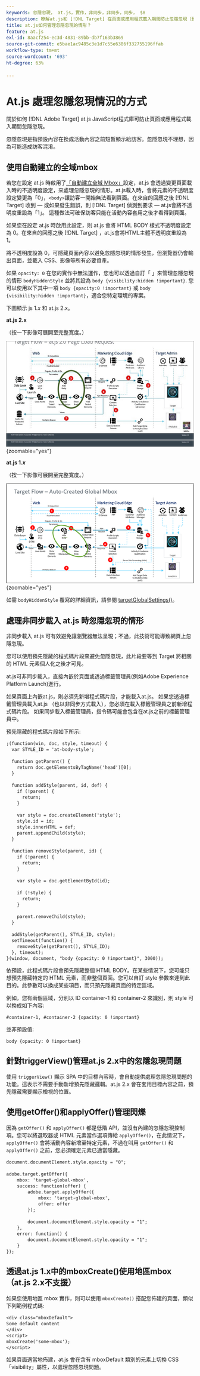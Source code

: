 ```yaml
---
keywords: 忽隱忽現， at.js，實作，非同步，非同步，同步， $8
description: 瞭解at.js和 [!DNL Target] 在頁面或應用程式載入期間防止忽隱忽現（預設內容在被活動內容取代之前暫時顯示）。
title: at.js如何管理忽隱忽現的情形？
feature: at.js
exl-id: 8aacf254-ec3d-4831-89bb-db7f163b3869
source-git-commit: e5bae1ac9485c3e1d7c55e6386f332755196ffab
workflow-type: tm+mt
source-wordcount: '693'
ht-degree: 63%

---
```


# At.js 處理忽隱忽現情況的方式

關於如何 [!DNL Adobe Target] at.js JavaScript程式庫可防止頁面或應用程式載入期間忽隱忽現。

忽隱忽現是指預設內容在換成活動內容之前短暫顯示給訪客。忽隱忽現不理想，因為可能造成訪客混淆。

## 使用自動建立的全域mbox

若您在設定 at.js 時啟用了[「自動建立全域 Mbox」](/help/dev/implement/client-side/atjs/global-mbox/customize-global-mbox.md)設定，at.js 會透過變更頁面載入時的不透明度設定，來處理忽隱忽現的情形。at.js載入時，會將元素的不透明度設定變更為「0」，`<body>`讓訪客一開始無法看到頁面。在來自的回應之後 [!DNL Target] 收到 — 或如果發生錯誤，則 [!DNL Target] 偵測到要求 — at.js會將不透明度重設為「1」。 這種做法可確保訪客只能在活動內容套用之後才看得到頁面。

如果您在設定 at.js 時啟用此設定，則 at.js 會將 HTML BODY 樣式不透明度設定為 0。在來自的回應之後 [!DNL Target] ，at.js會將HTML主體不透明度重設為1。

將不透明度設為 0，可隱藏頁面內容以避免忽隱忽現的情形發生，但瀏覽器仍會輸出頁面，並載入 CSS、影像等所有必要資產。

如果 `opacity: 0` 在您的實作中無法運作，您也可以透過自訂「 」來管理忽隱忽現的情形 `bodyHiddenStyle` 並將其設為 `body {visibility:hidden !important}`. 您可以使用以下其中一項 `body {opacity:0 !important}` 或 `body {visibility:hidden !important}`，適合您特定環境的專案。

下圖顯示 js 1.*x* 和 at.js 2.x。

**at.js 2.x**

（按一下影像可展開至完整寬度。）

![Target流程： at.js頁面載入要求](/help/dev/implement/client-side/assets/atjs-20-flow-page-load-request.png "Target流程： at.js頁面載入要求"){zoomable=&quot;yes&quot;}

**at.js 1.*x***

（按一下影像可展開至完整寬度。）

![Target流程：自動建立的全域mbox](/help/dev/implement/client-side/atjs/how-atjs-works/assets/target-flow2.png "目標流程：自動建立的全域mbox"){zoomable=&quot;yes&quot;}

如需 `bodyHiddenStyle` 覆寫的詳細資訊，請參閱 [targetGlobalSettings()](/help/dev/implement/client-side/atjs/atjs-functions/targetglobalsettings.md)。

## 處理非同步載入 at.js 時忽隱忽現的情形

非同步載入 at.js 可有效避免讓瀏覽器無法呈現；不過，此技術可能導致網頁上忽隱忽現。

您可以使用預先隱藏的程式碼片段來避免忽隱忽現，此片段要等到 Target 將相關的 HTML 元素個人化之後才可見。

at.js可非同步載入，直接內嵌於頁面或透過標籤管理員(例如Adobe Experience Platform Launch)進行。

如果頁面上內嵌at.js，則必須先新增程式碼片段，才能載入at.js。 如果您透過標籤管理員載入at.js （也以非同步方式載入），您必須在載入標籤管理員之前新增程式碼片段。 如果同步載入標籤管理員，指令碼可能會包含在at.js之前的標籤管理員中。

預先隱藏的程式碼片段如下所示:

```
;(function(win, doc, style, timeout) {
  var STYLE_ID = 'at-body-style';

  function getParent() {
    return doc.getElementsByTagName('head')[0];
  }

  function addStyle(parent, id, def) {
    if (!parent) {
      return;
    }

    var style = doc.createElement('style');
    style.id = id;
    style.innerHTML = def;
    parent.appendChild(style);
  }

  function removeStyle(parent, id) {
    if (!parent) {
      return;
    }

    var style = doc.getElementById(id);

    if (!style) {
      return;
    }

    parent.removeChild(style);
  }

  addStyle(getParent(), STYLE_ID, style);
  setTimeout(function() {
    removeStyle(getParent(), STYLE_ID);
  }, timeout);
}(window, document, "body {opacity: 0 !important}", 3000));
```

依預設，此程式碼片段會預先隱藏整個 HTML BODY。在某些情況下，您可能只想預先隱藏特定的 HTML 元素，而非整個頁面。您可以自訂 style 參數來達到此目的。此參數可以換成某些項目，而只預先隱藏頁面的特定區域。

例如，您有兩個區域，分別以 ID container-1 和 container-2 來識別，則 style 可以換成如下內容:

```
#container-1, #container-2 {opacity: 0 !important}
```

並非預設值:

```
body {opacity: 0 !important}
```

## 針對triggerView()管理at.js 2.x中的忽隱忽現問題

使用 `triggerView()` 顯示 SPA 中的目標內容時，會自動提供處理忽隱忽現問題的功能。這表示不需要手動新增預先隱藏邏輯。at.js 2.x 會在套用目標內容之前，預先隱藏需要顯示檢視的位置。

## 使用getOffer()和applyOffer()管理閃爍

因為 `getOffer()` 和 `applyOffer()` 都是低階 API，並沒有內建的忽隱忽現控制項。您可以將選取器或 HTML 元素當作選項傳給 `applyOffer()`，在此情況下，`applyOffer()` 會將活動內容新增至特定元素，不過在叫用 `getOffer()` 和 `applyOffer()` 之前，您必須確定元素已適當隱藏。

```
document.documentElement.style.opacity = "0";
 
adobe.target.getOffer({
    mbox: 'target-global-mbox',
    success: function(offer) {
        adobe.target.applyOffer({
            mbox: 'target-global-mbox',
            offer: offer
        });
 
        document.documentElement.style.opacity = "1";
    },
    error: function() {
        document.documentElement.style.opacity = "1";        
    }
});
```

## 透過at.js 1.x中的mboxCreate()使用地區mbox （at.js 2.x不支援）

如果您使用地區 mbox 實作，則可以使用 `mboxCreate()` 搭配您佈建的頁面，類似下列範例程式碼:

```
<div class="mboxDefault">
Some default content
</div>
<script>
mboxCreate('some-mbox');
</script>
```

如果頁面適當地佈建，at.js 會在含有 mboxDefault 類別的元素上切換 CSS「visibility」屬性，以處理忽隱忽現問題。
